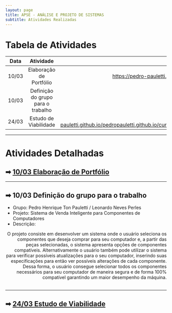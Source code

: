 ```yaml
---
layout: page
title: APSE - ANÁLISE E PROJETO DE SISTEMAS
subtitle: Atividades Realizadas
---
```


# Tabela de Atividades

| Data    | Atividade      | Disponivél em |
| ------- |:--------------:| -----------------------------:|
| 10/03   | Elaboração de Portfólio| https://pedro-pauletti.github.io/pedropauletti.github.io/ |
| 10/03   | Definição do grupo para o trabalho| Descrição abaixo|
| 24/03   | Estudo de Viabilidade| https://pedro-pauletti.github.io/pedropauletti.github.io/cursos/5periodo/estudoViabilidade/ |

---

# Atividades Detalhadas 

## ➡ [10/03 Elaboração de Portfólio](https://pedro-pauletti.github.io/pedropauletti.github.io/)

---

## ➡ 10/03 Definição do grupo para o trabalho

- Grupo: Pedro Henrique Ton Pauletti / Leonardo Neves Perles <br>
- Projeto: Sistema de Venda Inteligente para Componentes de Computadores <br>
- Descrição: 
<div style="text-align: right"> O projeto consiste em desenvolver um sistema onde o usuário seleciona os componentes que deseja comprar para seu computador e, a partir das peças selecionadas, o sistema apresenta opções de componentes compatíveis. Alternativamente o usuário também pode utilizar o sistema para verificar possíveis atualizações para o seu computador, inserindo suas especificações para então ver possíveis alterações de cada componente. Dessa forma, o usuário consegue selecionar todos os componentes necessários para seu computador de maneira segura e de forma 100% compatível garantindo um maior desempenho da máquina. </div><br>

---

## ➡ [24/03 Estudo de Viabilidade](https://pedro-pauletti.github.io/pedropauletti.github.io/cursos/5periodo/estudoViabilidade/)

